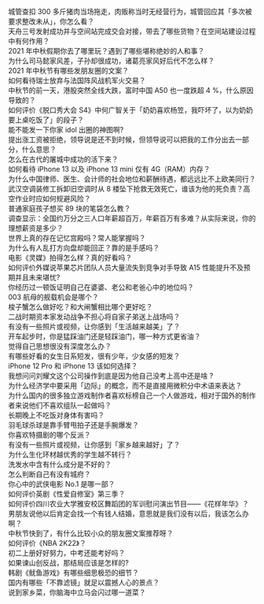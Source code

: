 城管查扣 300 多斤猪肉当场拖走，肉贩称当时无经营行为，城管回应其「多次被要求整改未从」，你怎么看？  
天舟三号发射成功并与空间站完成交会对接，带去了哪些货物？在空间站建设过程中有何作用？  
2021 年中秋假期你去了哪里玩？遇到了哪些堪称绝妙的人和事？  
为什么司马懿家风差，子孙却很成功，诸葛亮家风好后代不怎么样？  
2021 年中秋节有哪些发朋友圈的文案？  
如何看待瑞士放弃与法国阵风战机军火交易？  
中秋节的前一天，港股突然全线大跌，富时中国 A50 也一度跌超 4 %，什么原因导致的？  
如何评价《脱口秀大会 S4》中何广智关于「奶奶喜欢杨笠，我吓坏了，以为奶奶要上桌吃饭了」的段子？  
能不能发一下你家 idol 出圈的神图啊?  
提出涨工资被拒绝，领导说是还不到时候，但领导说可以把我的工作分出去一部分，什么意思？  
怎么在古代的屠城中成功的活下来？  
如何看待 iPhone 13 以及 iPhone 13 mini  仅有 4G（RAM）内存？  
为什么中国律师、医生、会计师的社会地位和薪酬待遇，都远远比不上欧美同行？  
武汉空调装修工拆卸旧空调时从 8 楼坠下抢救无效死亡，谁该为他的死负责？高空作业时应如何规避风险？  
普通家庭孩子想买 89 块的笔袋怎么教？  
调查显示：全国约万分之三人口年薪超百万，年薪百万有多难？从实际来说，你的理想薪资是多少？  
世界上真的存在记忆宫殿吗？常人能掌握吗？  
为什么有人乱打方向盘却能回正？靠的是手感吗？  
电影《灵媒》拍得怎么样？真的好看吗？  
如何评价外媒说苹果芯片团队人员大量流失到竞争对手导致 A15 性能提升不及预期并且未来堪忧?  
你经历过一顿饭证明自己在婆婆、老公和老爸心中的地位吗？  
003 航母的舰载机会是哪个？  
梭子蟹怎么做好吃？和大闸蟹相比哪个更好吃？  
二战时期资本家发动战争不担心将自家子弟送上战场吗？  
有没有一些照片或视频，让你感到「生活越来越美」了？  
开车起步时，你是猛踩油门还是轻踩油门，哪一种方式更省油？  
觉得自己思想很没有深度怎么办？  
有哪些好看的女生日系短发，很有少年，少女感的短发？  
iPhone 12 Pro 和 iPhone 13 该如何选择？  
我想问问刘耀文这个公司操作到底是因为他自己没考上高中还是啥 ?  
为什么经济学中要采用「边际」的概念，而不是直接用微积分中术语来表达？  
为什么国内的很多独立游戏制作者喜欢标榜自己一个人做游戏，相对于国外的制作者来说他们不喜欢组队一起做吗？  
长期晚上不吃饭对身体有害吗？  
羽毛球杀球是靠手臂甩拍子还是手腕爆发？  
你喜欢特摄剧的哪个反派？  
有没有一些照片或视频，让你感到「家乡越来越好」了？  
为什么生化环材越优秀的学生越不转行？  
洗发水中含有什么成分是不好的？  
怎么判断自己有没有城府？  
你心中的武侠电影 No.1 是哪一部？  
如何评价英剧《性爱自修室》第三季？  
如何评价四川农业大学雅安校区舞蹈团的军训慰问演出节目——《花样年华》？  
男朋友说他以后肯定会找一个有钱人结婚，意思就是我们没有以后，我该怎么办啊？  
中秋节快到了，有什么比较小众的朋友圈文案推荐呀？  
如何评价《NBA 2K22》？  
初二上册好好努力，中考还能考好吗？  
如果谏山创反战，那结局应该是怎样的?  
韩剧《鱿鱼游戏》有哪些细思极恐的细节？  
国内有哪些「不靠滤镜」就足以震撼人心的景点？  
说到家乡菜，你脑海中立马会闪过哪一道菜？  
